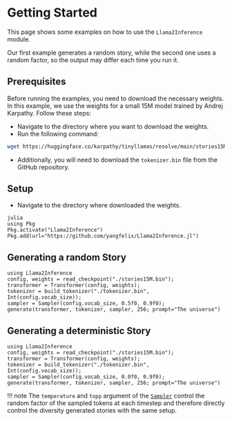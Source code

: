 # Getting Started
This page shows some examples on how to use the `Llama2Inference` module. 

Our first example generates a random story, while the second one uses a random factor, so the output may differ each time you run it.

## Prerequisites
Before running the examples, you need to download the necessary weights. In this example, we use the weights for a small 15M model trained by Andrej Karpathy. Follow these steps:

* Navigate to the directory where you want to download the weights.
* Run the following command:

```bash
wget https://huggingface.co/karpathy/tinyllamas/resolve/main/stories15M.bin
```
* Additionally, you will need to download the `tokenizer.bin` file from the GitHub repository.

## Setup
* Navigate to the directory where downloaded the weights.
```
julia
using Pkg
Pkg.activate("Llama2Inference")
Pkg.add(url="https://github.com/yangfelix/Llama2Inference.jl")

```

## Generating a random Story
```@repl
using Llama2Inference
config, weights = read_checkpoint("./stories15M.bin");
transformer = Transformer(config, weights);
tokenizer = build_tokenizer("./tokenizer.bin", Int(config.vocab_size));
sampler = Sampler(config.vocab_size, 0.5f0, 0.9f0);
generate(transformer, tokenizer, sampler, 256; prompt="The universe")
```

## Generating a deterministic Story
```@repl
using Llama2Inference
config, weights = read_checkpoint("./stories15M.bin");
transformer = Transformer(config, weights);
tokenizer = build_tokenizer("./tokenizer.bin", Int(config.vocab_size));
sampler = Sampler(config.vocab_size, 0.0f0, 0.9f0);
generate(transformer, tokenizer, sampler, 256; prompt="The universe")
```

!!! note
    The `temperature` and `topp` argument of the [`Sampler`](@ref) control the random factor of the sampled tokens at each timestep and therefore directly control the diversity generated stories with the same setup.